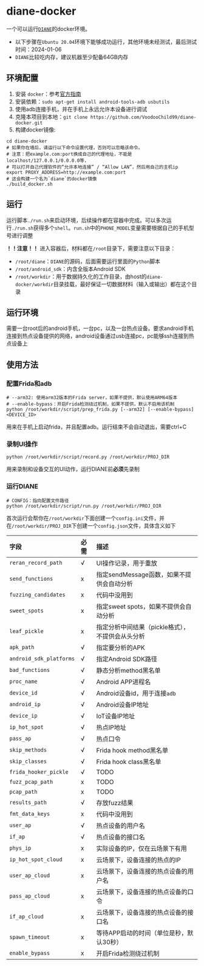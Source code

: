 # diane-docker

一个可以运行[`DIANE`](https://sites.cs.ucsb.edu/~vigna/publications/2021_SP_Diane.pdf)的docker环境。

* 以下步骤在`Ubuntu 20.04`环境下能够成功运行，其他环境未经测试，最后测试时间：2024-01-06
* `DIANE`比较吃内存，建议机器至少配备64GB内存

## 环境配置
1. 安装 `docker`：参考[官方指南](https://docs.docker.com/engine/install/)
2. 安装依赖：`sudo apt-get install android-tools-adb usbutils`
3. 使用adb连接手机，并在手机上永远允许本设备进行调试
4. 克隆本项目到本地：`git clone https://github.com/VoodooChild99/diane-docker.git`
5. 构建docker镜像:
```shell
cd diane-docker
# 如果你在墙后，请运行以下命令设置代理，否则可以忽略该命令。
# 注意：把example.com:port换成自己的代理地址，不能是localhost/127.0.0.1/0.0.0.0等，
# 可以打开自己代理软件的“允许本地连接” / “Allow LAN”，然后用自己的主机ip
export PROXY_ADDRESS=http://example.com:port
# 这会构建一个名为`diane`的docker镜像
./build_docker.sh
```

## 运行
运行脚本`./run.sh`来启动环境，后续操作都在容器中完成。可以多次运行`./run.sh`获得多个`shell`。`run.sh`中的`PHONE_MODEL`变量需要根据自己的手机型号进行调整

**！！注意！！**
进入容器后，材料都在`/root`目录下，需要注意以下目录：
* `/root/diane`：`DIANE`的源码，后面需要运行里面的`Python`脚本
* `/root/android_sdk`：内含全版本Android SDK
* `/root/workdir`：用于数据持久化的工作目录，由host的`diane-docker/workdir`目录挂载，最好保证一切数据材料（输入或输出）都在这个目录

## 运行环境
需要一台root后的android手机，一台pc，以及一台热点设备。要求android手机连接到热点设备提供的网络，android设备通过usb连接pc，pc能够ssh连接到热点设备上

## 使用方法

### 配置Frida和adb
```shell
# --arm32: 使用arm32版本的Frida server，如果不提供，默认使用ARM64版本
# --enable-bypass：开启Frida检测绕过机制，如果不提供，默认不启用该机制
python /root/workdir/script/prep_frida.py [--arm32] [--enable-bypass] <DEVICE_ID>
```
用来在手机上启动frida，并且配置adb。运行结束不会自动退出，需要ctrl+C

### 录制UI操作
```shell
python /root/workdir/script/record.py /root/workdir/PROJ_DIR
```
用来录制和设备交互的UI动作，运行DIANE前**必须**先录制

### 运行DIANE

```shell
# CONFIG：指向配置文件路径
python /root/workdir/script/run.py /root/workdir/PROJ_DIR
```

首次运行会帮你在`/root/workdir`下面创建一个`config.ini`文件，并在`/root/workdir/PROJ_DIR`下创建一个`config.json`文件，具体含义如下

| 字段 | 必需 | 描述 |
| :--- | :--- | :--- |
|`reran_record_path`        | √ | UI操作记录，用于重放 |
|`send_functions`           | x | 指定sendMessage函数，如果不提供会自动分析 |
|`fuzzing_candidates`       | x | 代码中没用到 |
|`sweet_spots`              | x | 指定sweet spots，如果不提供会自动分析 |
|`leaf_pickle`              | x | 指定分析中间结果（pickle格式），不提供会从头分析 |
|`apk_path`                 | √ | 指定要分析的APK |
|`android_sdk_platforms`    | √ | 指定Android SDK路径 |
|`bad_functions`            | √ | 静态分析method黑名单 |
|`proc_name`                | √ | Android APP进程名 |
|`device_id`                | √ | Android设备id，用于连接`adb` |
|`android_ip`               | √ | Android设备IP地址 |
|`device_ip`                | √ | IoT设备IP地址 |
|`ip_hot_spot`              | √ | 热点IP地址 |
|`pass_ap`                  | √ | 热点口令 |
|`skip_methods`             | √ | Frida hook method黑名单 |
|`skip_classes`             | √ | Frida hook class黑名单 |
|`frida_hooker_pickle`      | √ | TODO |
|`fuzz_pcap_path`           | x | TODO |
|`pcap_path`                | x | TODO |
|`results_path`             | √ | 存放fuzz结果 |
|`fmt_data_keys`            | x | 代码中没用到 |
|`user_ap`                  | √ | 热点设备的用户名 |
|`if_ap`                    | √ | 热点设备的接口名 |
|`phys_ip`                  | x | 实际设备的IP，仅在云场景下有用 |
|`ip_hot_spot_cloud`        | x | 云场景下，设备连接的热点的IP |
|`user_ap_cloud`            | x | 云场景下，设备连接的热点设备的用户名 |
|`pass_ap_cloud`            | x | 云场景下，设备连接的热点设备的口令 |
|`if_ap_cloud`              | x | 云场景下，设备连接的热点设备的接口名 |
|`spawn_timeout`            | x | 等待APP启动的时间（单位是秒，默认30秒） |
|`enable_bypass`            | x | 开启Frida检测绕过机制 |
